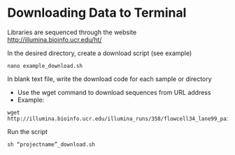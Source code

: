 # Downloading Data to Terminal
Libraries are sequenced through the website http://illumina.bioinfo.ucr.edu/ht/

In the desired directory, create a download script (see example)
```
nano example_download.sh
```
In blank text file, write the download code for each sample or directory 

 - Use the wget command to download sequences from URL address 
 - Example:
```
wget http://illumina.bioinfo.ucr.edu/illumina_runs/358/flowcell34_lane99_pair1_CGATGT.fastq.gz
```

Run the  script
```
sh “projectname”_download.sh
